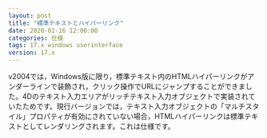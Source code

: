 ```yaml
---
layout: post
title: "標準テキストとハイパーリンク"
date: 2020-01-16 12:00:00
categories: 仕様 
tags: 17.x windows userinterface
version: 17.x
---
```


v2004では，Windows版に限り，標準テキスト内のHTMLハイパーリンクがアンダーラインで装飾され，クリック操作でURLにジャンプすることができました。4Dのテキスト入力エリアがリッチテキスト入力オブジェクトで実装されていたためです。現行バージョンでは，テキスト入力オブジェクトの「マルチスタイル」プロパティが有効にされていない場合，HTMLハイパーリンクは標準テキストとしてレンダリングされます。これは仕様です。
